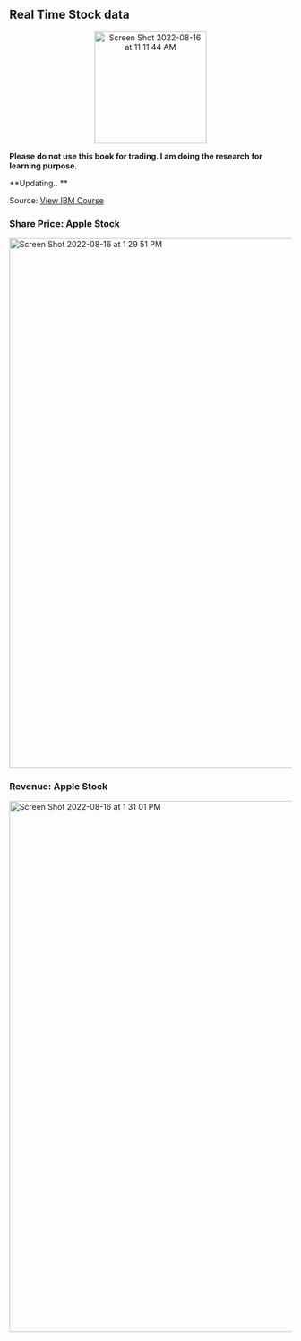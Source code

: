 ## Real Time Stock data

<div id="header" align="center">
<img width="200" alt="Screen Shot 2022-08-16 at 11 11 44 AM" src="https://user-images.githubusercontent.com/64395120/184951603-38483688-fe25-4682-9396-665a42931ac4.png">
</div>

**Please do not use this book for trading. I am doing the research for learning purpose.** <br>

**Updating.. ** <br>

Source: [View IBM Course](https://www.coursera.org/professional-certificates/ibm-data-science)

### Share Price: Apple Stock
<img width="946" alt="Screen Shot 2022-08-16 at 1 29 51 PM" src="https://user-images.githubusercontent.com/64395120/184952648-13badc9a-559c-4974-af27-8fc498db1f76.png">

### Revenue: Apple Stock
<img width="949" alt="Screen Shot 2022-08-16 at 1 31 01 PM" src="https://user-images.githubusercontent.com/64395120/184952837-fd5e0e98-b699-4c7f-8ead-b43826999af3.png">
